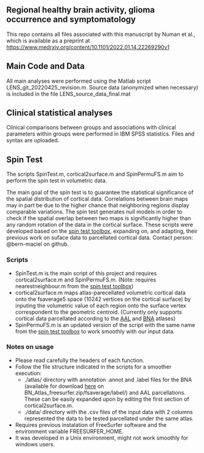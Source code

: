 ## Regional healthy brain activity, glioma occurrence and symptomatology ##

This repo contains all files associated with this manuscript by Numan et al., which is available as a preprint at https://www.medrxiv.org/content/10.1101/2022.01.14.22269290v1

## Main Code and Data ##

All main analyses were performed using the Matlab script LENS_git_20220425_revision.m. Source data (anonymized when necessary) is included in the file LENS_source_data_final.mat

## Clinical statistical analyses ##

Clinical comparisons between groups and associations with clinical parameters within groups were performed in IBM SPSS statistics. Files and syntax are uploaded.


## Spin Test ##

The scripts SpinTest.m, cortical2surface.m and SpinPermuFS.m aim to perform the spin test in volumetric data. 

The main goal of the spin test is to guarantee the statistical significance of the spatial distribution of cortical data.
Correlations between brain maps may in part be due to the higher chance that neighboring regions display comparable variations.
The spin test generates null models in order to check if the spatial overlap between two maps is significantly higher than any random rotation of the data in the cortical surface.
These scripts were developed based on the [spin test toolbox](https://github.com/spin-test/spin-test), expanding on, and adapting, their previous work on suface data to parcellated cortical data.
Contact person: @bern-maciel on github.

### Scripts ###
* SpinTest.m is the main script of this project and requires cortical2surface.m and SpinPermuFS.m. (Note: requires nearestneighbour.m from the [spin test toolbox](https://github.com/spin-test/spin-test))
* cortical2surface.m maps atlas-parecellated volumetric cortical data onto the fsaverage5 space (10242 vertices on the cortical surface) by inputing the volumetric value of each region onto the surface vertex correspondent to the geometric centroid. (Currently only supports cortical data parcellated according to the [AAL](https://www.gin.cnrs.fr/en/tools/aal/) and [BNA](https://atlas.brainnetome.org/) atlases)
* SpinPermuFS.m is an updated version of the script with the same name from the [spin test toolbox](https://github.com/spin-test/spin-test) to work smoothly with our input data.

### Notes on usage ###
* Please read carefully the headers of each function.
* Follow the file structure indicated in the scripts for a smoother execution:
  * ./atlas/ directory with annotation .annot and .label files for the BNA (available for download [here](https://atlas.brainnetome.org/download.html) on BN_Atlas_freesurfer.zip/fsaverage/label/) and AAL parcellations. These can be easily expanded upon by editing the first section of cortical2surface.m.
  * ./data/ directory with the .csv files of the input data with 2 columns represented the data to be tested parcellated under the same atlas.
* Requires previous instalation of FreeSurfer software and the environment variable FREESURFER_HOME.
* It was developed in a Unix environment, might not work smoothly for windows users.

